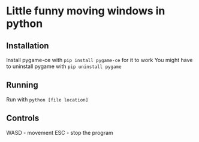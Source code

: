 # Little funny moving windows in python

## Installation
Install pygame-ce with  ```pip install pygame-ce``` for it to work
You might have to uninstall pygame with  ```pip uninstall pygame```

## Running
Run with ```python [file location]```

## Controls
WASD - movement
ESC - stop the program
